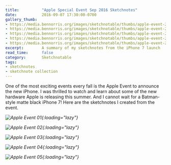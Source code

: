```yaml
---
title:          "Apple Special Event Sep 2016 Sketchnotes"
date:           2016-09-07 17:30:00-0700
gallery_thumb:
- https://media.bennorris.org/images/sketchnotable/thumbs/apple-event-2016-sketchnote-01.JPG
- https://media.bennorris.org/images/sketchnotable/thumbs/apple-event-2016-sketchnote-02.JPG
- https://media.bennorris.org/images/sketchnotable/thumbs/apple-event-2016-sketchnote-03.JPG
- https://media.bennorris.org/images/sketchnotable/thumbs/apple-event-2016-sketchnote-04.JPG
- https://media.bennorris.org/images/sketchnotable/thumbs/apple-event-2016-sketchnote-05.JPG
excerpt:        A summary of my sketchnotes from the iPhone 7 launch
read_time:      false
category:       Sketchnotable
tags:
- sketchnotes
- sketchnote collection
---
```


One of the most exciting events every fall is the Apple Event to announce the new iPhone. I was thrilled to watch and learn about some of the new hardware Apple is releasing this summer. And I cannot wait for a Batman-style matte black iPhone 7! Here are the sketchnotes I created from the event.

_![Apple Event 01](https://media.bennorris.org/images/sketchnotable/appleEvent2016/apple-event-2016-sketchnote-01.JPG){:loading="lazy"}_

_![Apple Event 02](https://media.bennorris.org/images/sketchnotable/appleEvent2016/apple-event-2016-sketchnote-02.JPG){:loading="lazy"}_

_![Apple Event 03](https://media.bennorris.org/images/sketchnotable/appleEvent2016/apple-event-2016-sketchnote-03.JPG){:loading="lazy"}_

_![Apple Event 04](https://media.bennorris.org/images/sketchnotable/appleEvent2016/apple-event-2016-sketchnote-04.JPG){:loading="lazy"}_

_![Apple Event 05](https://media.bennorris.org/images/sketchnotable/appleEvent2016/apple-event-2016-sketchnote-05.JPG){:loading="lazy"}_
